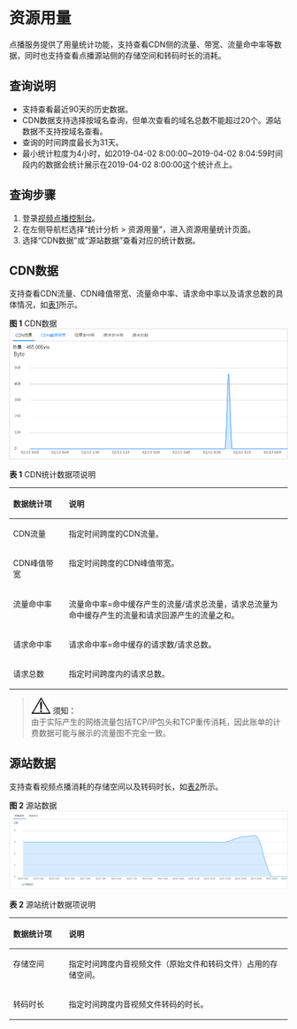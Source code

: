 # 资源用量<a name="ZH-CN_TOPIC_0133624750"></a>

点播服务提供了用量统计功能，支持查看CDN侧的流量、带宽、流量命中率等数据，同时也支持查看点播源站侧的存储空间和转码时长的消耗。

## 查询说明<a name="section112778464318"></a>

-   支持查看最近90天的历史数据。
-   CDN数据支持选择按域名查询，但单次查看的域名总数不能超过20个。源站数据不支持按域名查看。
-   查询的时间跨度最长为31天。
-   最小统计粒度为4小时，如2019-04-02 8:00:00\~2019-04-02 8:04:59时间段内的数据会统计展示在2019-04-02 8:00:00这个统计点上。

## 查询步骤<a name="section1539794716426"></a>

1.  登录[视频点播控制台](视频点播控制台https://console.huaweicloud.com/vod)。
2.  在左侧导航栏选择“统计分析 \> 资源用量”，进入资源用量统计页面。
3.  选择“CDN数据”或“源站数据”查看对应的统计数据。

## CDN数据<a name="section1753705718477"></a>

支持查看CDN流量、CDN峰值带宽、流量命中率、请求命中率以及请求总数的具体情况，如[表1](#table13425171295813)所示。

**图 1**  CDN数据<a name="fig17334643818"></a>  
![](figures/CDN数据.png "CDN数据")

**表 1**  CDN统计数据项说明

<a name="table13425171295813"></a>
<table><thead align="left"><tr id="row942517122582"><th class="cellrowborder" valign="top" width="20%" id="mcps1.2.3.1.1"><p id="p24256127580"><a name="p24256127580"></a><a name="p24256127580"></a>数据统计项</p>
</th>
<th class="cellrowborder" valign="top" width="80%" id="mcps1.2.3.1.2"><p id="p1742681210587"><a name="p1742681210587"></a><a name="p1742681210587"></a>说明</p>
</th>
</tr>
</thead>
<tbody><tr id="row144261112115817"><td class="cellrowborder" valign="top" width="20%" headers="mcps1.2.3.1.1 "><p id="p5426101218582"><a name="p5426101218582"></a><a name="p5426101218582"></a>CDN流量</p>
</td>
<td class="cellrowborder" valign="top" width="80%" headers="mcps1.2.3.1.2 "><p id="p1842618124584"><a name="p1842618124584"></a><a name="p1842618124584"></a>指定时间跨度的CDN流量。</p>
</td>
</tr>
<tr id="row5426912205819"><td class="cellrowborder" valign="top" width="20%" headers="mcps1.2.3.1.1 "><p id="p20426812135817"><a name="p20426812135817"></a><a name="p20426812135817"></a>CDN峰值带宽</p>
</td>
<td class="cellrowborder" valign="top" width="80%" headers="mcps1.2.3.1.2 "><p id="p18426141218582"><a name="p18426141218582"></a><a name="p18426141218582"></a>指定时间跨度的CDN峰值带宽。</p>
</td>
</tr>
<tr id="row18426111245817"><td class="cellrowborder" valign="top" width="20%" headers="mcps1.2.3.1.1 "><p id="p142821210584"><a name="p142821210584"></a><a name="p142821210584"></a>流量命中率</p>
</td>
<td class="cellrowborder" valign="top" width="80%" headers="mcps1.2.3.1.2 "><p id="p19428201295814"><a name="p19428201295814"></a><a name="p19428201295814"></a>流量命中率=命中缓存产生的流量/请求总流量，请求总流量为命中缓存产生的流量和请求回源产生的流量之和。</p>
</td>
</tr>
<tr id="row74284129581"><td class="cellrowborder" valign="top" width="20%" headers="mcps1.2.3.1.1 "><p id="p54281126583"><a name="p54281126583"></a><a name="p54281126583"></a>请求命中率</p>
</td>
<td class="cellrowborder" valign="top" width="80%" headers="mcps1.2.3.1.2 "><p id="p1642821255811"><a name="p1642821255811"></a><a name="p1642821255811"></a>请求命中率=命中缓存的请求数/请求总数。</p>
</td>
</tr>
<tr id="row542851210588"><td class="cellrowborder" valign="top" width="20%" headers="mcps1.2.3.1.1 "><p id="p11428812195811"><a name="p11428812195811"></a><a name="p11428812195811"></a>请求总数</p>
</td>
<td class="cellrowborder" valign="top" width="80%" headers="mcps1.2.3.1.2 "><p id="p17428151255819"><a name="p17428151255819"></a><a name="p17428151255819"></a>指定时间跨度内的请求总数。</p>
</td>
</tr>
</tbody>
</table>

>![](public_sys-resources/icon-notice.gif) **须知：**   
>由于实际产生的网络流量包括TCP/IP包头和TCP重传消耗，因此账单的计费数据可能与展示的流量图不完全一致。  

## 源站数据<a name="section554815495175"></a>

支持查看视频点播消耗的存储空间以及转码时长，如[表2](#table243222119317)所示。

**图 2**  源站数据<a name="fig856631313818"></a>  
![](figures/源站数据.png "源站数据")

**表 2**  源站统计数据项说明

<a name="table243222119317"></a>
<table><thead align="left"><tr id="row54323211035"><th class="cellrowborder" valign="top" width="20%" id="mcps1.2.3.1.1"><p id="p13432152116312"><a name="p13432152116312"></a><a name="p13432152116312"></a>数据统计项</p>
</th>
<th class="cellrowborder" valign="top" width="80%" id="mcps1.2.3.1.2"><p id="p1843312211634"><a name="p1843312211634"></a><a name="p1843312211634"></a>说明</p>
</th>
</tr>
</thead>
<tbody><tr id="row44339213317"><td class="cellrowborder" valign="top" width="20%" headers="mcps1.2.3.1.1 "><p id="p143316219316"><a name="p143316219316"></a><a name="p143316219316"></a>存储空间</p>
</td>
<td class="cellrowborder" valign="top" width="80%" headers="mcps1.2.3.1.2 "><p id="p189107192391"><a name="p189107192391"></a><a name="p189107192391"></a>指定时间跨度内音视频文件（原始文件和转码文件）占用的存储空间。</p>
</td>
</tr>
<tr id="row343316211234"><td class="cellrowborder" valign="top" width="20%" headers="mcps1.2.3.1.1 "><p id="p154338211931"><a name="p154338211931"></a><a name="p154338211931"></a>转码时长</p>
</td>
<td class="cellrowborder" valign="top" width="80%" headers="mcps1.2.3.1.2 "><p id="p19433621136"><a name="p19433621136"></a><a name="p19433621136"></a>指定时间跨度内音视频文件转码的时长。</p>
</td>
</tr>
</tbody>
</table>

